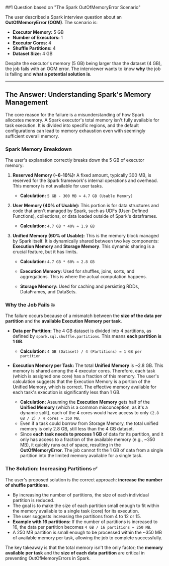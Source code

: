 ##1 Question based on "The Spark OutOfMemoryError Scenario"

The user described a Spark interview question about an **OutOfMemoryError (OOM)**. The scenario is:

* **Executor Memory:** 5 GB
* **Number of Executors:** 1
* **Executor Cores:** 4
* **Shuffle Partitions:** 4
* **Dataset Size:** 4 GB

Despite the executor's memory (5 GB) being larger than the dataset (4 GB), the job fails with an OOM error. The interviewer wants to know **why** the job is failing and **what a potential solution is**.

***

## The Answer: Understanding Spark's Memory Management

The core reason for the failure is a misunderstanding of how Spark allocates memory. A Spark executor's total memory isn't fully available for task execution. It is divided into specific regions, and the default configurations can lead to memory exhaustion even with seemingly sufficient overall memory.

### Spark Memory Breakdown

The user's explanation correctly breaks down the 5 GB of executor memory:

1.  **Reserved Memory (~6-10%):** A fixed amount, typically 300 MB, is reserved for the Spark framework's internal operations and overhead. This memory is not available for user tasks.
    * **Calculation:** `5 GB - 300 MB ≈ 4.7 GB (Usable Memory)`

2.  **User Memory (40% of Usable):** This portion is for data structures and code that aren't managed by Spark, such as UDFs (User-Defined Functions), collections, or data loaded outside of Spark's dataframes.
    * **Calculation:** `4.7 GB * 40% ≈ 1.9 GB`

3.  **Unified Memory (60% of Usable):** This is the memory block managed by Spark itself. It is dynamically shared between two key components: **Execution Memory** and **Storage Memory**. This dynamic sharing is a crucial feature, but it has limits.
    * **Calculation:** `4.7 GB * 60% ≈ 2.8 GB`

    * **Execution Memory:** Used for shuffles, joins, sorts, and aggregations. This is where the actual computation happens.
    * **Storage Memory:** Used for caching and persisting RDDs, DataFrames, and DataSets.



### Why the Job Fails 💥

The failure occurs because of a mismatch between the **size of the data per partition** and the **available Execution Memory per task**.

* **Data per Partition:** The 4 GB dataset is divided into 4 partitions, as defined by `spark.sql.shuffle.partitions`. This means **each partition is 1 GB**.
    * **Calculation:** `4 GB (Dataset) / 4 (Partitions) = 1 GB per partition`

* **Execution Memory per Task:** The total **Unified Memory** is ~2.8 GB. This memory is shared among the 4 executor cores. Therefore, each task (which is assigned one core) has a fraction of this memory. The user's calculation suggests that the Execution Memory is a portion of the Unified Memory, which is correct. The effective memory available for each task's execution is significantly less than 1 GB.
    * **Calculation:** Assuming the **Execution Memory** gets half of the **Unified Memory** (which is a common misconception, as it's a dynamic split), each of the 4 cores would have access to only `(2.8 GB / 2) / 4 cores ≈ 350 MB`.
    * Even if a task could borrow from Storage Memory, the total unified memory is only 2.8 GB, still less than the 4 GB dataset.
    * Since **each task needs to process 1 GB** of data for its partition, and it only has access to a fraction of the available memory (e.g., ~350 MB), it quickly runs out of space, resulting in the **OutOfMemoryError**. The job cannot fit the 1 GB of data from a single partition into the limited memory available for a single task.

### The Solution: Increasing Partitions ✅

The user's proposed solution is the correct approach: **increase the number of shuffle partitions**.

* By increasing the number of partitions, the size of each individual partition is reduced.
* The goal is to make the size of each partition small enough to fit within the memory available to a single task (core) for its execution.
* The user suggests increasing the partitions from 4 to 12 or 15.
* **Example with 16 partitions:** If the number of partitions is increased to 16, the data per partition becomes `4 GB / 16 partitions = 250 MB`.
* A 250 MB partition is small enough to be processed within the ~350 MB of available memory per task, allowing the job to complete successfully.

The key takeaway is that the total memory isn't the only factor; the **memory available per task** and the **size of each data partition** are critical in preventing OutOfMemoryErrors in Spark.
